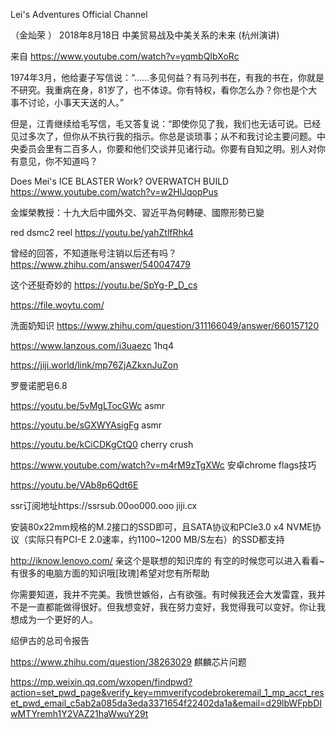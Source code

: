 Lei's Adventures Official Channel 

（金灿荣 ） 2018年8月18日 中美贸易战及中美关系的未来 (杭州演讲) 

来自 <https://www.youtube.com/watch?v=yqmbQIbXoRc> 

1974年3月，他给妻子写信说：“……多见何益？有马列书在，有我的书在，你就是不研究。我重病在身，81岁了，也不体谅。你有特权，看你怎么办？你也是个大事不讨论，小事天天送的人。” 

但是，江青继续给毛写信，毛又答复说：“即使你见了我，我们也无话可说。已经见过多次了，但你从不执行我的指示。你总是谈琐事；从不和我讨论主要问题。中央委员会里有二百多人，你要和他们交谈并见诸行动。你要有自知之明。别人对你有意见，你不知道吗？ 

Does Mei's ICE BLASTER Work? OVERWATCH BUILD   https://www.youtube.com/watch?v=w2HlJqopPus 

金燦榮教授：十九大后中國外交、習近平為何轉硬、國際形勢已變 

red dsmc2 reel   https://youtu.be/yahZtlfRhk4 

曾经的回答，不知道账号注销以后还有吗？ https://www.zhihu.com/answer/540047479 

这个还挺奇妙的 https://youtu.be/SpYg-P_D_cs 

https://file.woytu.com/ 

洗面奶知识 https://www.zhihu.com/question/311166049/answer/660157120 

https://www.lanzous.com/i3uaezc 1hq4 

https://jiji.world/link/mp76ZjAZkxnJuZon 

罗曼诺肥皂6.8 

https://youtu.be/5vMgLTocGWc asmr 

https://youtu.be/sGXWYAsigFg asmr 

https://youtu.be/kCiCDKgCtQ0 cherry crush 

https://www.youtube.com/watch?v=m4rM9zTgXWc 安卓chrome flags技巧 

https://youtu.be/VAb8p6Qdt6E 

ssr订阅地址https://ssrsub.00oo000.ooo jiji.cx 

安装80x22mm规格的M.2接口的SSD即可，且SATA协议和PCIe3.0 x4 NVME协议（实际只有PCI-E 2.0速率，约1100~1200 MB/S左右）的SSD都支持 

http://iknow.lenovo.com/ 亲这个是联想的知识库的 有空的时候您可以进入看看~ 有很多的电脑方面的知识哦[玫瑰]希望对您有所帮助 

你需要知道，我并不完美。我愤世嫉俗，占有欲强。有时候我还会大发雷霆，我并不是一直都能做得很好。但我想变好，我在努力变好，我觉得我可以变好。你让我想成为一个更好的人。 

绍伊古的总司令报告 

https://www.zhihu.com/question/38263029 麒麟芯片问题 

https://mp.weixin.qq.com/wxopen/findpwd?action=set_pwd_page&verify_key=mmverifycodebrokeremail_1_mp_acct_reset_pwd_email_c5ab2a085da3eda3371654f22402da1a&email=d29lbWFpbDIwMTYremh1Y2VAZ21haWwuY29t 